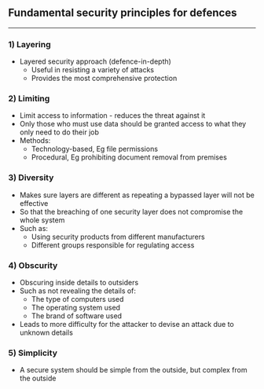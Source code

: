 ## Fundamental security principles for defences
---
### 1) Layering
- Layered security approach (defence-in-depth)
	- Useful in resisting a variety of attacks
	- Provides the most comprehensive protection

### 2) Limiting
- Limit access to information - reduces the threat against it
- Only those who must use data should be granted access to what they only need to do their job
- Methods:
	- Technology-based, Eg file permissions
	- Procedural, Eg prohibiting document removal from premises

### 3) Diversity
- Makes sure layers are different as repeating a bypassed layer will not be effective
- So that the breaching of one security layer does not compromise the whole system
- Such as:
	- Using security products from different manufacturers
	- Different groups responsible for regulating access

### 4) Obscurity
- Obscuring inside details to outsiders
- Such as not revealing the details of:
	- The type of computers used
	- The operating system used
	- The brand of software used
- Leads to more difficulty for the attacker to devise an attack due to unknown details

### 5) Simplicity
- A secure system should be simple from the outside, but complex from the outside
